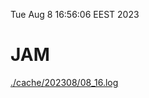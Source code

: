 Tue Aug  8 16:56:06 EEST 2023
# JAM
<a href='./cache/202308/08_16.log'>./cache/202308/08_16.log</a>
